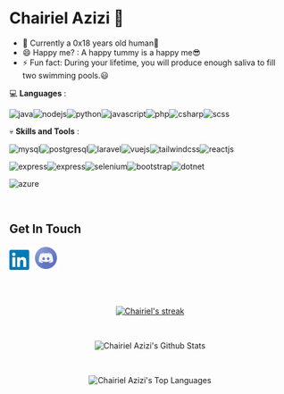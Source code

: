 # Chairiel Azizi 👋

<!-- - 🔭 I’m currently a final year student in Software Engineering Degree at University of Malaya,Malaysia. -->
- 🌱 Currently a 0x18 years old human🔭
- 😄 Happy me? : A happy tummy is a happy me😎
- ⚡ Fun fact: During your lifetime, you will produce enough saliva to fill two swimming pools.😃
<!--- 🌱 Currently learning frontend web development, database management, quality assurance and software testing. -->
<!-- - 👯 I’m looking to collaborate on any project, games development and mobile app as it can increase my knowledge in this field. -->

💻 **Languages** : 

<img align="left" alt="java" src="https://img.shields.io/badge/Java-%23ED8B00.svg?style=for-the-badge&logo=openjdk&logoColor=white" />&nbsp;
<img align="left" alt="nodejs" src="https://img.shields.io/badge/Node.js-43853D?style=for-the-badge&logo=node.js&logoColor=white" />
<img align="left" alt="python" src="https://img.shields.io/badge/Python-14354C?style=for-the-badge&logo=python&logoColor=white" />
<img align="left" alt="javascript" src="https://img.shields.io/badge/JavaScript-F7DF1E?style=for-the-badge&logo=javascript&logoColor=black" />
<img align="left" alt="php" src="https://img.shields.io/badge/PHP-777BB4?style=for-the-badge&logo=php&logoColor=white" />
<img align="left" alt="csharp" src="https://custom-icon-badges.demolab.com/badge/C%23-%23239120.svg?style=for-the-badge&logo=cshrp&logoColor=white" />&nbsp;
<img align="left" alt="scss" src="https://img.shields.io/badge/Sass-C69?style=for-the-badge&logo=sass&logoColor=fff" />&nbsp;

💀 **Skills and Tools** : 

<img align="left" alt="mysql" src="https://img.shields.io/badge/MySQL-00000F?style=for-the-badge&logo=mysql&logoColor=white" />&nbsp;
<img align="left" alt="postgresql" src="https://img.shields.io/badge/PostgreSQL-316192?style=for-the-badge&logo=postgresql&logoColor=white" />&nbsp;
<img align="left" alt="laravel" src="https://img.shields.io/badge/Laravel-%23FF2D20.svg?style=for-the-badge&logo=laravel&logoColor=white" />&nbsp;
<img align="left" alt="vuejs" src="https://img.shields.io/badge/Vue.js-4FC08D?style=for-the-badge&logo=vuedotjs&logoColor=fff" />&nbsp;
<img align="left" alt="tailwindcss" src="https://img.shields.io/badge/Tailwind%20CSS-%2338B2AC.svg?style=for-the-badge&logo=tailwind-css&logoColor=white" />&nbsp;
<img align="left" alt="reactjs" src="https://img.shields.io/badge/React-20232a?style=for-the-badge&logo=react&logoColor=%2361DAFB" />&nbsp;

<img align="left" alt="express" src="https://img.shields.io/badge/Express.js-404D59?style=for-the-badge&logo=express&logoColor=%2361DAFB" />&nbsp;
<img align="left" alt="express" src="https://img.shields.io/badge/MongoDB-%234ea94b.svg?style=for-the-badge&logo=mongodb&logoColor=white" />&nbsp;
<img align="left" alt="selenium" src="https://img.shields.io/badge/Selenium-43B02A?style=for-the-badge&logo=selenium&logoColor=fff" />&nbsp;
<img align="left" alt="bootstrap" src="https://img.shields.io/badge/Bootstrap-563D7C?style=for-the-badge&logo=bootstrap&logoColor=white" />&nbsp;
<img align="left" alt="dotnet" src="https://img.shields.io/badge/.NET-5C2D91?style=for-the-badge&logo=.net&logoColor=white" />&nbsp;

<img align="left" alt="azure" src="https://custom-icon-badges.demolab.com/badge/Microsoft%20Azure-0089D6?style=for-the-badge&logo=msazure&logoColor=white" />&nbsp;

<br/>

<!-- > "The way to get started is to quit talking and begin doing." -Walt Disney
<img align="left" alt="dotnet" src="https://img.shields.io/badge/Spring%20Boot-6DB33F?style=for-the-badge&logo=springboot&logoColor=fff" />&nbsp;
<img align="left" alt="dotnet" src="https://img.shields.io/badge/Django-%23092E20.svg?style=for-the-badge&logo=django&logoColor=white" />&nbsp;
<br/> --->

<!-- ## My Values
👀 Beginner's minset and curiousity <br/>
💕 Safety and trust <br/>
🤙 Shared understanding and consensus <br/> -->

## Get In Touch
<!--E-mail: azizihr2000@gmail.com <br/> -->

[<img align="" alt="LinkedIn" width="40px" src="https://github.com/chairielazizi/chairielazizi/blob/master/images/linkedin.png" />](https://www.linkedin.com/in/chairielazizi)
[<img align="" alt="Discord" width="43px" src="https://github.com/chairielazizi/chairielazizi/blob/master/images/discord.png" />](https://discordapp.com/users/464470476391972874)
<!--[<img align="" alt="Youtube" width="43px" src="https://github.com/chairielazizi/chairielazizi/blob/master/images/youtube.png" />](https://www.youtube.com/channel/UC80mb1uo-CeTnDv9rBjaEKQ) --->
<!--[<img align="" alt="Gmail" width="43px" src="https://github.com/chairielazizi/chairielazizi/blob/master/images/gmail1.png" />](azizihr2000@gmail.com) --->
<!-- [<img align="" alt="Twitter" width="43px" src="https://github.com/chairielazizi/chairielazizi/blob/master/images/twitter.png" />](https://www.twitter.com/milisfuaim) --->
<!--[<img align="" alt="Facebook" width="40px" src="https://github.com/chairielazizi/chairielazizi/blob/master/images/facebook.png" />](https://facebook.com/chairielazizi)
[<img align="" alt="Instagram" width="49px" src="https://github.com/chairielazizi/chairielazizi/blob/master/images/ig.png" />](https://www.instagram.com/chairielazizi) --->
<!--https://accounts.google.com/ServiceLogin?service=mail&passive=true&Email=azizihr2000@gmail.com&continue=https://mail.google.com/mail/u/azizihr2000@gmail.com/?view=cm%26fs=1%26to=someone@example.com%26su=SUBJECT%26body=BODY%26bcc=someone.else@example.com--->

<br/>
<br/>

<p align="center">
    <a href="https://github.com/nadvolod/github-readme-streak-stats">
        <img title="🔥 Get streak stats for your profile at git.io/streak-stats" alt="Chairiel's streak" src="https://github-readme-streak-stats.herokuapp.com/?user=chairielazizi&theme=vue-dark&hide_border=true"/>
    </a>
</p>

<br/>

<p align="center">
<img alt="Chairiel Azizi's Github Stats" src="https://github-readme-stats.vercel.app/api?username=chairielazizi&show_icons=true&hide_border=true,prs?count_private=true&theme=radical" />
</p>

<br/>

<!--<p align="center">
<img align="" alt="Chairiel Azizi's Top Languages" src="https://github-readme-stats.vercel.app/api/top-langs/?username=chairielazizi&theme=radical&hide=Swift,Kotlin,Objective-C,ShaderLab,Tex,jupyter%20notebook,Python&layout=compact&langs_count=10&hide_border=true" />
</p> --->

<p align="center">
<img align="" alt="Chairiel Azizi's Top Languages" src="https://github-readme-stats.vercel.app/api/top-langs/?username=chairielazizi&theme=radical&hide=Swift,Kotlin,ShaderLab,Tex,jupyter%20notebook,Python&layout=compact&langs_count=20&hide_border=true" />
</p>

<br/>

<!--<a href="https://github.com/nadvolod/github-readme-activity-graph">
  <img alt="Chairiel's Activity Graph" src="https://activity-graph.herokuapp.com/graph?username=chairielazizi&bg_color=0D1117&theme=gotham&hide_border=true" />
</a>-->



<!-- <img src="https://media.giphy.com/media/f3iwJFOVOwuy7K6FFw/giphy.gif" width=300px height=180px margin-left="20px"/> 
<img src="https://media.giphy.com/media/L1R1tvI9svkIWwpVYr/giphy.gif" width=300px height=180px margin-left="20px" align="right"/>
<br/>
<img align="center" src="https://storage.googleapis.com/gweb-uniblog-publish-prod/original_images/Dino_non-birthday_version.gif" width=1000px height=200px/>

<!-- <img align="center" src="https://github.com/chairielazizi/chairielazizi/blob/master/photo_2019-09-07_21-28-45.jpg" alt="Just a pic" width=1000px height=700px/> --->

